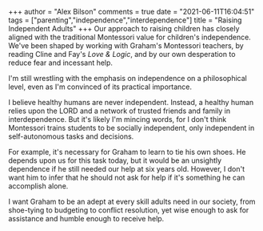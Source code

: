 +++
author = "Alex Bilson"
comments = true
date = "2021-06-11T16:04:51"
tags = ["parenting","independence","interdependence"]
title = "Raising Independent Adults"
+++
Our approach to raising children has closely aligned with the traditional Montessori value for children's independence. We've been shaped by working with Graham's Montessori teachers, by reading Cline and Fay's _Love & Logic_, and by our own desperation to reduce fear and incessant help.

I'm still wrestling with the emphasis on independence on a philosophical level, even as I'm convinced of its practical importance.

I believe healthy humans are never independent. Instead, a healthy human relies upon the LORD and a network of trusted friends and family in interdependence. But it's likely I'm mincing words, for I don't think Montessori trains students to be socially independent, only independent in self-autonomous tasks and decisions.

For example, it's necessary for Graham to learn to tie his own shoes. He depends upon us for this task today, but it would be an unsightly dependence if he still needed our help at six years old. However, I don't want him to infer that he should not ask for help if it's something he can accomplish alone.

I want Graham to be an adept at every skill adults need in our society, from shoe-tying to budgeting to conflict resolution, yet wise enough to ask for assistance and humble enough to receive help.
    